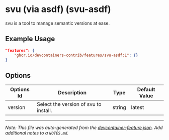 
# svu (via asdf) (svu-asdf)

svu is a tool to manage semantic versions at ease.

## Example Usage

```json
"features": {
    "ghcr.io/devcontainers-contrib/features/svu-asdf:1": {}
}
```

## Options

| Options Id | Description | Type | Default Value |
|-----|-----|-----|-----|
| version | Select the version of svu to install. | string | latest |



---

_Note: This file was auto-generated from the [devcontainer-feature.json](https://github.com/devcontainers-contrib/features/blob/main/src/svu-asdf/devcontainer-feature.json).  Add additional notes to a `NOTES.md`._
